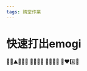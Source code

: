 ```yaml
---
tags: 隋堂作業
---
```


快速打出emogi
=========
:man_in_tuxedo::mountain::ocean::man_in_tuxedo:
:horse::horse::tiger::tiger:
:womans_clothes::rice::older_man::older_woman:
:turtle::hearts::four::rocket: